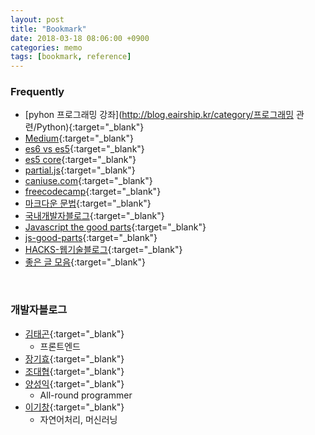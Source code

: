 ```yaml
---
layout: post
title: "Bookmark"
date: 2018-03-18 08:06:00 +0900
categories: memo
tags: [bookmark, reference]
---
```


### Frequently

- [pyhon 프로그래밍 강좌](http://blog.eairship.kr/category/프로그래밍 관련/Python){:target="\_blank"}
- [Medium](https://medium.com/topic/programming){:target="\_blank"}
- [es6 vs es5](http://es6-features.org){:target="\_blank"}
- [es5 core](http://tech.inswave.com/2018/03/17/ES5){:target="\_blank"}
- [partial.js](https://marpple.github.io/partial.js/){:target="\_blank"}
- [caniuse.com](https://caniuse.com){:target="\_blank"}
- [freecodecamp](https://medium.freecodecamp.org/tagged/web-development){:target="\_blank"}
- [마크다운 문법](http://blog.kalkin7.com/2014/02/05/wordpress-markdown-quick-reference-for-koreans){:target="\_blank"}
- [국내개발자블로그](https://github.com/sarojaba/awesome-devblog/blob/master/README.md){:target="\_blank"}
- [Javascript the good parts](https://7chan.org/pr/src/OReilly_JavaScript_The_Good_Parts_May_2008.pdf){:target="\_blank"}
- [js-good-parts](https://drive.google.com/file/d/1eMNpa9r_o1N6BMgZ0x9V_kvTdpHN07rV/view?usp=sharing){:target="\_blank"}
- [HACKS-웹기술블로그](http://hacks.mozilla.or.kr){:target="\_blank"}
- [좋은 글 모음](http://heej.in){:target="\_blank"}

<br>

### 개발자블로그

- [김태곤](https://taegon.kim){:target="\_blank"}
  - 프론트엔드
- [장기효](https://joshua1988.github.io/){:target="\_blank"}
- [조대협](http://bcho.tistory.com){:target="\_blank"}
- [양성익](http://unikys.tistory.com){:target="\_blank"}
  - All-round programmer
- [이기창](https://ratsgo.github.io/blog/categories/){:target="\_blank"}
  - 자연어처리, 머신러닝
